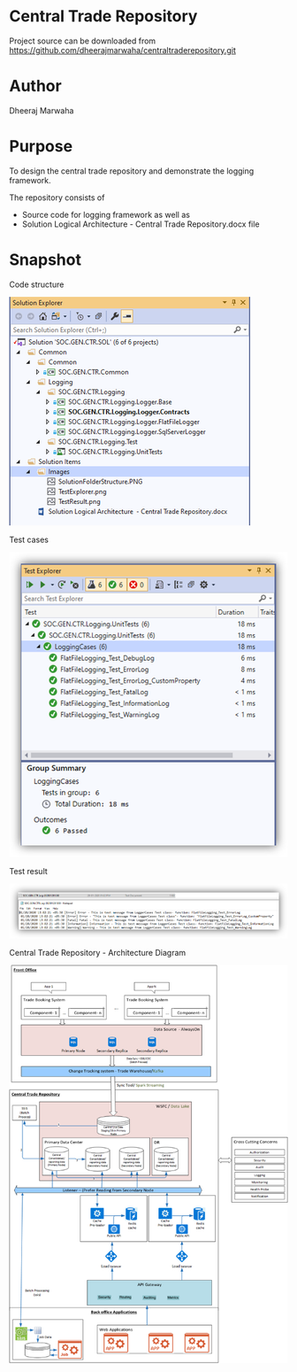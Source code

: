 # Central Trade Repository

Project source can be downloaded from https://github.com/dheerajmarwaha/centraltraderepository.git


Author
=======
Dheeraj Marwaha

Purpose
==========
To design the central trade repository and demonstrate the logging framework.

The repository consists of 
* Source code for logging framework as well as 
* Solution Logical Architecture  - Central Trade Repository.docx file

Snapshot
=========

Code structure

![Code structure](https://github.com/dheerajmarwaha/centraltraderepository/blob/master/Images/SolutionFolderStructure.PNG)

Test cases

![Test cases](https://github.com/dheerajmarwaha/centraltraderepository/blob/master/Images/TestExplorer.png)

Test result

![Test result](https://github.com/dheerajmarwaha/centraltraderepository/blob/master/Images/TestResult.png)

Central Trade Repository - Architecture Diagram

![Architecture Diagram](https://github.com/dheerajmarwaha/centraltraderepository/blob/master/Images/CTR_Architectural_Diagram.png)